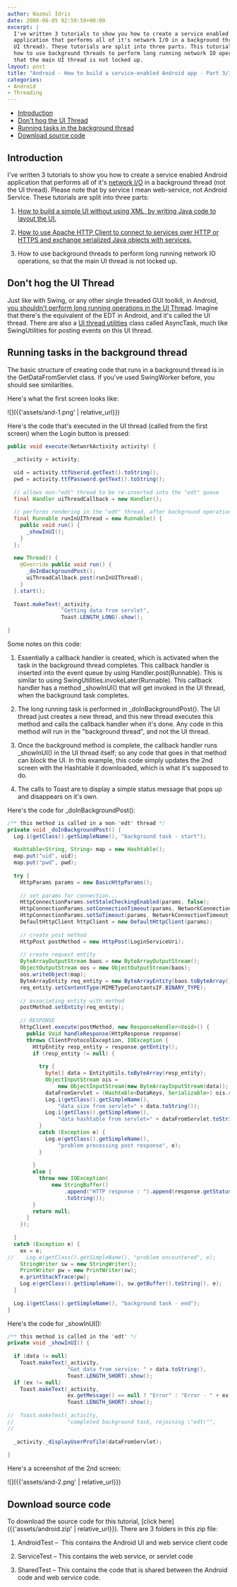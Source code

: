 ```yaml
---
author: Nazmul Idris
date: 2008-06-05 02:59:59+00:00
excerpt: |
  I've written 3 tutorials to show you how to create a service enabled Android
  application that performs all of it's network I/O in a background thread (not the
  UI thread). These tutorials are split into three parts. This tutorial shows you
  how to use background threads to perform long running network IO operations, so
  that the main UI thread is not locked up.
layout: post
title: "Android - How to build a service-enabled Android app - Part 3/3 Multithreading"
categories:
- Android
- Threading
---
```


<!-- START doctoc generated TOC please keep comment here to allow auto update -->
<!-- DON'T EDIT THIS SECTION, INSTEAD RE-RUN doctoc TO UPDATE -->


- [Introduction](#introduction)
- [Don't hog the UI Thread](#dont-hog-the-ui-thread)
- [Running tasks in the background thread](#running-tasks-in-the-background-thread)
- [Download source code](#download-source-code)

<!-- END doctoc generated TOC please keep comment here to allow auto update -->

## Introduction

I've written 3 tutorials to show you how to create a service enabled Android application that performs all of it's [network I/O](http://hc.apache.org/httpcomponents-core-ga/tutorial/html/) in a background thread (not the UI thread). Please note that by service I mean web-service, not Android Service. These tutorials are split into three parts:

  1. [How to build a simple UI without using XML, by writing Java code to layout the UI.](https://developerlife.com/2008/06/04/how-to-build-a-service-enabled-android-app-part-13-ui/)

  2. [How to use Apache HTTP Client to connect to services over HTTP or HTTPS and exchange serialized Java objects with services.](https://developerlife.com/2008/06/04/how-to-build-a-service-enabled-android-app-part-23-networking/)

  3. How to use background threads to perform long running network IO operations, so that the main UI thread is not locked up.

## Don't hog the UI Thread

Just like with Swing, or any other single threaded GUI toolkit, in Android, [you shouldn't perform long running operations in the UI Thread](https://developerlife.com/2010/10/12/android-event-dispatch-thread-or-main-thread/). Imagine that there's the equivalent of the EDT in Android, and it's called the UI thread. There are also a [UI thread utilities](http://developer.android.com/reference/android/os/AsyncTask.html) class called AsyncTask, much like SwingUtilities for posting events on this UI thread.

## Running tasks in the background thread

The basic structure of creating code that runs in a background thread is in the GetDataFromServlet class. If you've used SwingWorker before, you should see similarities.

Here's what the first screen looks like:

![]({{'assets/and-1.png' | relative_url}})

Here's the code that's executed in the UI thread (called from the first screen) when the Login button is pressed:

```java
public void execute(NetworkActivity activity) {
 
  _activity = activity;
 
  uid = activity.ttfUserid.getText().toString();
  pwd = activity.ttfPassword.getText().toString();
 
  // allows non-"edt" thread to be re-inserted into the "edt" queue
  final Handler uiThreadCallback = new Handler();
 
  // performs rendering in the "edt" thread, after background operation is complete
  final Runnable runInUIThread = new Runnable() {
    public void run() {
      _showInUI();
    }
  };
 
  new Thread() {
    @Override public void run() {
      _doInBackgroundPost();
      uiThreadCallback.post(runInUIThread);
    }
  }.start();
 
  Toast.makeText(_activity,
                 "Getting data from servlet",
                 Toast.LENGTH_LONG).show();
 
}
```

Some notes on this code:

  1. Essentially a callback handler is created, which is activated when the task in the background thread completes. This callback handler is  inserted into the event queue by using Handler.post(Runnable). This is similar to using SwingUtilities.invokeLater(Runnable). This callback handler has a method _showInUI() that will get invoked in the UI thread, when the background task completes.

  2. The long running task is performed in _doInBackgroundPost(). The UI thread just creates a new thread, and this new thread executes this method and calls the callback handler when it's done. Any code in this method will run in the "background thread", and not the UI thread.

  3. Once the background method is complete, the callback handler runs _showInUI() in the UI thread itself; so any code that goes in that method can block the UI. In this example, this code simply updates the 2nd screen with the Hashtable it downloaded, which is what it's supposed to do.

  4. The calls to Toast are to display a simple status message that pops up and disappears on it's own.

Here's the code for _doInBackgroundPost():

```java
/** this method is called in a non-"edt" thread */
private void _doInBackgroundPost() {
  Log.i(getClass().getSimpleName(), "background task - start");
 
  Hashtable<String, String> map = new Hashtable();
  map.put("uid", uid);
  map.put("pwd", pwd);
 
  try {
    HttpParams params = new BasicHttpParams();
 
    // set params for connection...
    HttpConnectionParams.setStaleCheckingEnabled(params, false);
    HttpConnectionParams.setConnectionTimeout(params, NetworkConnectionTimeout_ms);
    HttpConnectionParams.setSoTimeout(params, NetworkConnectionTimeout_ms);
    DefaultHttpClient httpClient = new DefaultHttpClient(params);
 
    // create post method
    HttpPost postMethod = new HttpPost(LoginServiceUri);
 
    // create request entity
    ByteArrayOutputStream baos = new ByteArrayOutputStream();
    ObjectOutputStream oos = new ObjectOutputStream(baos);
    oos.writeObject(map);
    ByteArrayEntity req_entity = new ByteArrayEntity(baos.toByteArray());
    req_entity.setContentType(MIMETypeConstantsIF.BINARY_TYPE);
 
    // associating entity with method
    postMethod.setEntity(req_entity);
 
    // RESPONSE
    httpClient.execute(postMethod, new ResponseHandler<Void>() {
      public Void handleResponse(HttpResponse response) 
      throws ClientProtocolException, IOException {
        HttpEntity resp_entity = response.getEntity();
        if (resp_entity != null) {
 
          try {
            byte[] data = EntityUtils.toByteArray(resp_entity);
            ObjectInputStream ois = 
                new ObjectInputStream(new ByteArrayInputStream(data));
            dataFromServlet = (Hashtable<DataKeys, Serializable>) ois.readObject();
            Log.i(getClass().getSimpleName(), 
                "data size from servlet=" + data.toString());
            Log.i(getClass().getSimpleName(), 
                "data hashtable from servlet=" + dataFromServlet.toString());
          }
          catch (Exception e) {
            Log.e(getClass().getSimpleName(), 
                "problem processing post response", e);
          }
 
        }
        else {
          throw new IOException(
              new StringBuffer()
                  .append("HTTP response : ").append(response.getStatusLine())
                  .toString());
        }
        return null;
      }
    });
 
  }
  catch (Exception e) {
    ex = e;
//    Log.e(getClass().getSimpleName(), "problem encountered", e);
    StringWriter sw = new StringWriter();
    PrintWriter pw = new PrintWriter(sw);
    e.printStackTrace(pw);
    Log.e(getClass().getSimpleName(), sw.getBuffer().toString(), e);
  }
 
  Log.i(getClass().getSimpleName(), "background task - end");
}
```

Here's the code for _showInUI():

```java
/** this method is called in the "edt" */
private void _showInUI() {
 
  if (data != null)
    Toast.makeText(_activity,
                   "Got data from service: " + data.toString(),
                   Toast.LENGTH_SHORT).show();
  if (ex != null)
    Toast.makeText(_activity,
                   ex.getMessage() == null ? "Error" : "Error - " + ex.getMessage(),
                   Toast.LENGTH_SHORT).show();
 
//  Toast.makeText(_activity,
//                 "completed background task, rejoining \"edt\"",
//
 
  _activity._displayUserProfile(dataFromServlet);
 
}
```

Here's a screenshot of the 2nd screen:

![]({{'assets/and-2.png' | relative_url}})

## Download source code

To download the source code for this tutorial, 
[click here]({{'assets/android.zip' | relative_url}}). There 
are 3 folders in this zip file:

  1. AndroidTest –  This contains the Android UI and web service client code

  2. ServiceTest – This contains the web service, or servlet code

  3. SharedTest – This contains the code that is shared between the Android code and web service code.



